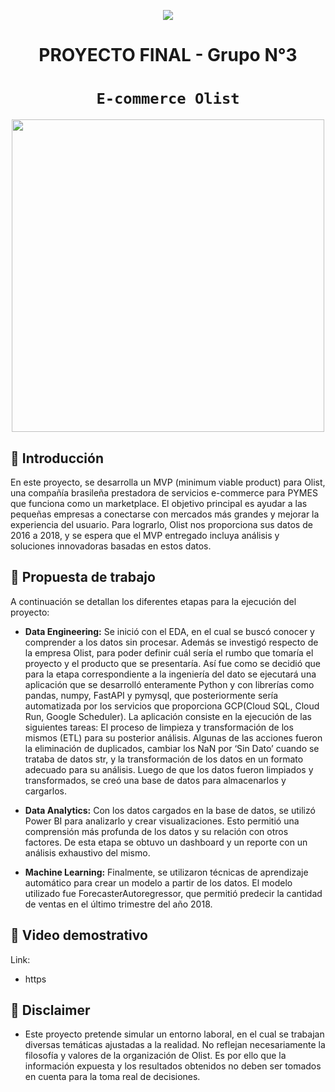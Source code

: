 <p align=center><img src=https://d31uz8lwfmyn8g.cloudfront.net/Assets/logo-henry-white-lg.png><p>

# <h1 align=center> **PROYECTO FINAL - Grupo N°3** </h1>

# <h1 align=center>**`E-commerce Olist`**</h1>

<p align="center">
<img src="https://epiprodux.com/blog/wp-content/uploads/2022/02/Ecommerce-managers-Role.jpg"  height=500>
</p>



## :small_blue_diamond: **Introducción**

En este proyecto, se desarrolla un MVP (minimum viable product) para Olist, una compañía brasileña prestadora de servicios e-commerce para PYMES que funciona como un marketplace. El objetivo principal es ayudar a las pequeñas empresas a conectarse con mercados más grandes y mejorar la experiencia del usuario.
Para lograrlo, Olist nos proporciona sus datos de 2016 a 2018, y se espera que el MVP entregado incluya análisis y soluciones innovadoras basadas en estos datos.



## :small_blue_diamond: **Propuesta de trabajo**

A continuación se detallan los diferentes etapas para la ejecución del proyecto:

+ <b>Data Engineering:</b> Se inició con el EDA, en el cual se buscó  conocer y comprender a los datos sin procesar. Además se investigó respecto de la empresa Olist, para poder definir cuál sería el rumbo que tomaría el proyecto y el producto que se presentaría. Así fue como se decidió que para la etapa correspondiente a la ingeniería del dato se ejecutará una aplicación que se desarrolló enteramente Python y con librerías como pandas, numpy, FastAPI y pymysql, que posteriormente sería automatizada por los servicios que proporciona GCP(Cloud SQL, Cloud Run, Google Scheduler).
La aplicación consiste en la ejecución de las siguientes tareas: 
El proceso de limpieza y transformación de los mismos (ETL) para su posterior análisis. Algunas de las acciones fueron la eliminación de duplicados, cambiar los 
NaN por ‘Sin Dato’  cuando se trataba de datos str, y la transformación de los datos en un formato adecuado para su análisis.
Luego de que los datos  fueron limpiados y transformados, se creó una base de 
datos para almacenarlos y cargarlos.

+ <b>Data Analytics:</b> Con los datos cargados en la base de datos, se utilizó Power BI para analizarlo y crear visualizaciones. Esto permitió una comprensión más profunda de los datos y su relación con otros factores. De esta etapa se obtuvo un dashboard y un reporte con un análisis exhaustivo del mismo.

+ <b>Machine Learning:</b> Finalmente, se utilizaron técnicas de aprendizaje automático para crear un modelo a partir de los datos. El modelo utilizado fue ForecasterAutoregressor, que permitió predecir la cantidad de ventas en el último trimestre del año 2018.



## :small_blue_diamond: **Video demostrativo**

Link:

+ https 



## :small_blue_diamond: **Disclaimer**

+ Este proyecto pretende simular un entorno laboral, en el cual se trabajan diversas temáticas ajustadas a la realidad. No reflejan necesariamente la filosofía y valores de la organización de Olist. Es por ello que la información expuesta y los resultados obtenidos no deben ser tomados en cuenta para la toma real de decisiones.
